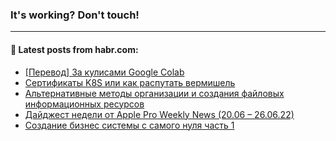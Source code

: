 ### It's working? Don't touch!

---
<!--
#### 🛠️ Technical stack:

![C++](https://img.shields.io/badge/C++-informational?logo=c%2B%2B&style=flat&logoColor=white&color=9C033A)
![Java](https://img.shields.io/badge/Java-informational?logo=java&style=flat&logoColor=white&color=007396)
![Kotlin](https://img.shields.io/badge/Kotlin-informational?logo=Kotlin&style=flat&logoColor=white&color=0095D5)
![JS](https://img.shields.io/badge/JS-informational?logo=javaScript&style=flat&logoColor=black&color=F7Df1E) <br>
![HTML5](https://img.shields.io/badge/HTML5-informational?logo=html5&style=flat&logoColor=white&color=E34F26)
![CSS3](https://img.shields.io/badge/CSS3-informational?logo=css3&style=flat&logoColor=white&color=157286)
![Sass](https://img.shields.io/badge/Saas-informational?logo=sass&style=flat&logoColor=white&color=hotpink)
![PHP](https://img.shields.io/badge/PHP-informational?logo=php&style=flat&logoColor=white&color=777BB4) <br>
![WebPAck](https://img.shields.io/badge/WebPack-informational?logo=webPack&style=flat&logoColor=white&color=FF6F00)
![Bootstrap](https://img.shields.io/badge/Bootstrap-informational?logo=Bootstrap&style=flat&logoColor=white&color=7952B3)
![MySQL](https://img.shields.io/badge/MySQL-informational?logo=MySQL&style=flat&logoColor=white&color=00f) <br>
![NodeJS](https://img.shields.io/badge/NodeJS-informational?logo=node.js&style=flat&logoColor=white&color=43853D)
![Spring](https://img.shields.io/badge/Spring-informational?logo=Spring&style=flat&logoColor=white&color=0A9EDC)
![Angular](https://img.shields.io/badge/Vue-informational?logo=vue.js&style=flat&logoColor=white&color=red)
![Git](https://img.shields.io/badge/Git-informational?logo=git&style=flat&logoColor=white&color=darkorange)

___
-->

#### 💬 Latest posts from habr.com:

<!-- BLOG-POST-LIST:START -->
- [[Перевод] За кулисами Google Colab](https://habr.com/ru/post/673572/?utm_source=habrahabr&utm_medium=rss&utm_campaign=673572)
- [Сертификаты K8S или как распутать вермишель](https://habr.com/ru/post/673730/?utm_source=habrahabr&utm_medium=rss&utm_campaign=673730)
- [Альтернативные методы организации и создания файловых информационных ресурсов](https://habr.com/ru/post/673720/?utm_source=habrahabr&utm_medium=rss&utm_campaign=673720)
- [Дайджест недели от Apple Pro Weekly News &lpar;20.06 – 26.06.22&rpar;](https://habr.com/ru/post/673528/?utm_source=habrahabr&utm_medium=rss&utm_campaign=673528)
- [Создание бизнес системы с самого нуля часть 1](https://habr.com/ru/post/673708/?utm_source=habrahabr&utm_medium=rss&utm_campaign=673708)
<!-- BLOG-POST-LIST:END -->
